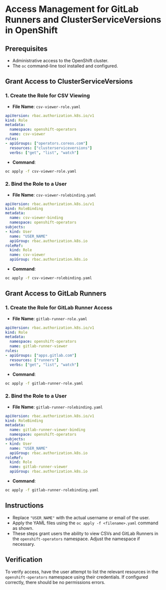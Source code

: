 # Access Management for GitLab Runners and ClusterServiceVersions in OpenShift

## Prerequisites

- Administrative access to the OpenShift cluster.
- The `oc` command-line tool installed and configured.

## Grant Access to ClusterServiceVersions

### 1. Create the Role for CSV Viewing

- **File Name**: `csv-viewer-role.yaml`

```yaml
apiVersion: rbac.authorization.k8s.io/v1
kind: Role
metadata:
  namespace: openshift-operators
  name: csv-viewer
rules:
- apiGroups: ["operators.coreos.com"]
  resources: ["clusterserviceversions"]
  verbs: ["get", "list", "watch"]
```

- **Command**:

```sh
oc apply -f csv-viewer-role.yaml
```

### 2. Bind the Role to a User

- **File Name**: `csv-viewer-rolebinding.yaml`

```yaml
apiVersion: rbac.authorization.k8s.io/v1
kind: RoleBinding
metadata:
  name: csv-viewer-binding
  namespace: openshift-operators
subjects:
- kind: User
  name: "USER_NAME"
  apiGroup: rbac.authorization.k8s.io
roleRef:
  kind: Role
  name: csv-viewer
  apiGroup: rbac.authorization.k8s.io
```

- **Command**:

```sh
oc apply -f csv-viewer-rolebinding.yaml
```

## Grant Access to GitLab Runners

### 1. Create the Role for GitLab Runner Access

- **File Name**: `gitlab-runner-role.yaml`

```yaml
apiVersion: rbac.authorization.k8s.io/v1
kind: Role
metadata:
  namespace: openshift-operators
  name: gitlab-runner-viewer
rules:
- apiGroups: ["apps.gitlab.com"]
  resources: ["runners"]
  verbs: ["get", "list", "watch"]
```

- **Command**:

```sh
oc apply -f gitlab-runner-role.yaml
```

### 2. Bind the Role to a User

- **File Name**: `gitlab-runner-rolebinding.yaml`

```yaml
apiVersion: rbac.authorization.k8s.io/v1
kind: RoleBinding
metadata:
  name: gitlab-runner-viewer-binding
  namespace: openshift-operators
subjects:
- kind: User
  name: "USER_NAME"
  apiGroup: rbac.authorization.k8s.io
roleRef:
  kind: Role
  name: gitlab-runner-viewer
  apiGroup: rbac.authorization.k8s.io
```

- **Command**:

```sh
oc apply -f gitlab-runner-rolebinding.yaml
```

## Instructions

- Replace `"USER_NAME"` with the actual username or email of the user.
- Apply the YAML files using the `oc apply -f <filename>.yaml` command as shown.
- These steps grant users the ability to view CSVs and GitLab Runners in the `openshift-operators` namespace. Adjust the namespace if necessary.

## Verification

To verify access, have the user attempt to list the relevant resources in the `openshift-operators` namespace using their credentials. If configured correctly, there should be no permissions errors.